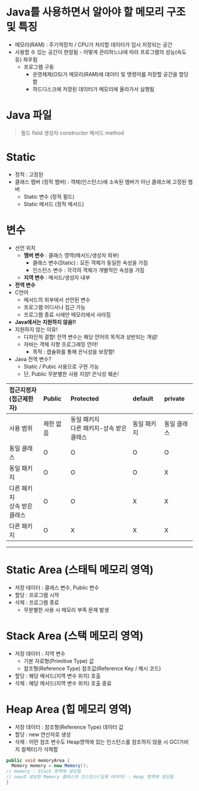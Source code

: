 # Java를 사용하면서 알아야 할 메모리 구조 및 특징
- 메모리(RAM) : 주기억장치 / CPU가 처리할 데이터가 임시 저장되는 공간
- 사용할 수 있는 공간이 한정됨 - 어떻게 관리하느냐에 따라 프로그램의 성능(속도 등) 좌우됨
  - 프로그램 구동
    - 운영체제(OS)가 메모리(RAM)에 데이터 및 명령어를 저장할 공간을 할당함
    - 하드디스크에 저장된 데이터가 메모리에 올라가서 실행됨

# Java 파일
> 필드 field
> 생성자 constructor
> 메서드 method 

# Static
- 정적 : 고정된
- 클래스 멤버 (정적 멤버) : 객체(인스턴스)에 소속된 멤버가 아닌 클래스에 고정된 멤버
  - Static 변수 (정적 필드)
  - Static 메서드 (정적 메서드)

# 변수
- 선언 위치
  - **멤버 변수** : 클래스 영역(메서드/생성자 외부)
    - 클래스 변수(Static) : 모든 객체가 동일한 속성을 가짐
    - 인스턴스 변수 : 각각의 객체가 개별적인 속성을 가짐
  - **지역 변수** : 메서드/생성자 내부
- **전역 변수**
- C언어
  - 메서드의 외부에서 선언된 변수
  - 프로그램 어디서나 접근 가능
  - 프로그램 종료 시에만 메모리에서 사라짐
- **Java에서는 지원하지 않음!!**
- 지원하지 않는 이유!
  - 디자인적 결함! 전역 변수는 해당 언어의 목적과 상반되는 개념!
  - 자바는 객체 지향 프로그래밍 언어!
    - 목적 : 캡슐화를 통해 은닉성을 보장함!
- Java 전역 변수?
  - Static / Pubic 사용으로 구현 가능
  - 단, Public 무분별한 사용 지양! 은닉성 훼손!
 
|접근지정자<br>(접근제한자)|Public|Protected|default|private|
|:--|:--|:--|:--|:--|
|사용 범위|제한 없음|동일 패키지<br>다른 패키지-상속 받은 클래스|동일 패키지|동일 클래스|
|동일 클래스| O | O | O | O |
|동일 패키지| O | O | O | X |
|다른 패키지<br>상속 받은 클래스| O | O | X | X |
|다른 패키지| O | X | X | X |

***

# Static Area (스태틱 메모리 영역)
- 저장 데이터 : 클래스 변수, Public 변수
- 할당 : 프로그램 시작
- 삭제 : 프로그램 종료
  - 무분별한 사용 시 메모리 부족 문제 발생

# Stack Area (스택 메모리 영역)
- 저장 데이터 : 지역 변수
  - 기본 자료형(Primitive Type) 값
  - 참조형(Reference Type) 참조값(Reference Key / 해시 코드)
- 할당 : 해당 메서드(지역 변수 위치) 호출
- 삭제 : 해당 메서드(지역 변수 위치) 호출 종료

# Heap Area (힙 메모리 영역)
- 저장 데이터 : 참조형(Reference Type) 데이터 값
- 할당 : new 연산자로 생성
- 삭제 : 어떤 참조 변수도 Heap영역에 있는 인스턴스를 참조하지 않을 시 GC(가비지 컬렉터)가 삭제함

```java
public void memoryArea {
  Memory memory = new Memory();
// memory : Stack 영역에 생성됨
// new로 생성된 Memory 클래스의 인스턴스(실제 데이터) : Heap 영역에 생성됨
}
```
